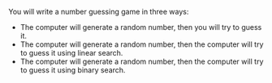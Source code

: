 You will write a number guessing game in three ways:
- The computer will generate a random number, then you will try to guess it.
- The computer will generate a random number, then the computer will try to guess it using linear search.
- The computer will generate a random number, then the computer will try to guess it using binary search.
